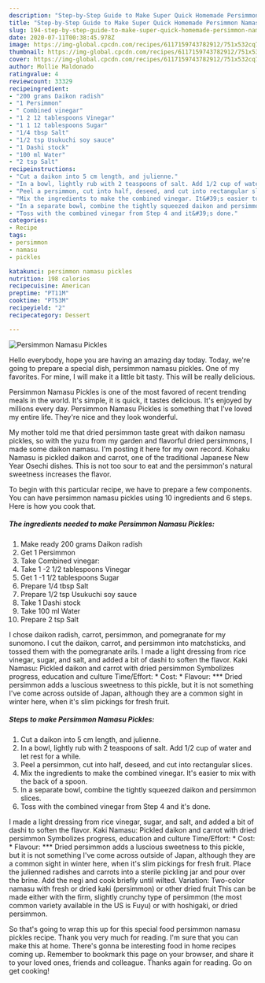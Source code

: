 ```yaml
---
description: "Step-by-Step Guide to Make Super Quick Homemade Persimmon Namasu Pickles"
title: "Step-by-Step Guide to Make Super Quick Homemade Persimmon Namasu Pickles"
slug: 194-step-by-step-guide-to-make-super-quick-homemade-persimmon-namasu-pickles
date: 2020-07-11T00:38:45.978Z
image: https://img-global.cpcdn.com/recipes/6117159743782912/751x532cq70/persimmon-namasu-pickles-recipe-main-photo.jpg
thumbnail: https://img-global.cpcdn.com/recipes/6117159743782912/751x532cq70/persimmon-namasu-pickles-recipe-main-photo.jpg
cover: https://img-global.cpcdn.com/recipes/6117159743782912/751x532cq70/persimmon-namasu-pickles-recipe-main-photo.jpg
author: Mollie Maldonado
ratingvalue: 4
reviewcount: 33329
recipeingredient:
- "200 grams Daikon radish"
- "1 Persimmon"
- " Combined vinegar"
- "1 2 12 tablespoons Vinegar"
- "1 1 12 tablespoons Sugar"
- "1/4 tbsp Salt"
- "1/2 tsp Usukuchi soy sauce"
- "1 Dashi stock"
- "100 ml Water"
- "2 tsp Salt"
recipeinstructions:
- "Cut a daikon into 5 cm length, and julienne."
- "In a bowl, lightly rub with 2 teaspoons of salt. Add 1/2 cup of water and let rest for a while."
- "Peel a persimmon, cut into half, deseed, and cut into rectangular slices."
- "Mix the ingredients to make the combined vinegar. It&#39;s easier to mix with the back of a spoon."
- "In a separate bowl, combine the tightly squeezed daikon and persimmon slices."
- "Toss with the combined vinegar from Step 4 and it&#39;s done."
categories:
- Recipe
tags:
- persimmon
- namasu
- pickles

katakunci: persimmon namasu pickles 
nutrition: 198 calories
recipecuisine: American
preptime: "PT11M"
cooktime: "PT53M"
recipeyield: "2"
recipecategory: Dessert

---
```



![Persimmon Namasu Pickles](https://img-global.cpcdn.com/recipes/6117159743782912/751x532cq70/persimmon-namasu-pickles-recipe-main-photo.jpg)

Hello everybody, hope you are having an amazing day today. Today, we're going to prepare a special dish, persimmon namasu pickles. One of my favorites. For mine, I will make it a little bit tasty. This will be really delicious.

Persimmon Namasu Pickles is one of the most favored of recent trending meals in the world. It's simple, it is quick, it tastes delicious. It's enjoyed by millions every day. Persimmon Namasu Pickles is something that I've loved my entire life. They're nice and they look wonderful.

My mother told me that dried persimmon taste great with daikon namasu pickles, so with the yuzu from my garden and flavorful dried persimmons, I made some daikon namasu. I&#39;m posting it here for my own record. Kohaku Namasu is pickled daikon and carrot, one of the traditional Japanese New Year Osechi dishes. This is not too sour to eat and the persimmon&#39;s natural sweetness increases the flavor.


To begin with this particular recipe, we have to prepare a few components. You can have persimmon namasu pickles using 10 ingredients and 6 steps. Here is how you cook that.

<!--inarticleads1-->

##### The ingredients needed to make Persimmon Namasu Pickles:

1. Make ready 200 grams Daikon radish
1. Get 1 Persimmon
1. Take  Combined vinegar:
1. Take 1 -2 1/2 tablespoons Vinegar
1. Get 1 -1 1/2 tablespoons Sugar
1. Prepare 1/4 tbsp Salt
1. Prepare 1/2 tsp Usukuchi soy sauce
1. Take 1 Dashi stock
1. Take 100 ml Water
1. Prepare 2 tsp Salt


I chose daikon radish, carrot, persimmon, and pomegranate for my sunomono. I cut the daikon, carrot, and persimmon into matchsticks, and tossed them with the pomegranate arils. I made a light dressing from rice vinegar, sugar, and salt, and added a bit of dashi to soften the flavor. Kaki Namasu: Pickled daikon and carrot with dried persimmon Symbolizes progress, education and culture Time/Effort: * Cost: * Flavour: *** Dried persimmon adds a luscious sweetness to this pickle, but it is not something I&#39;ve come across outside of Japan, although they are a common sight in winter here, when it&#39;s slim pickings for fresh fruit. 

<!--inarticleads2-->

##### Steps to make Persimmon Namasu Pickles:

1. Cut a daikon into 5 cm length, and julienne.
1. In a bowl, lightly rub with 2 teaspoons of salt. Add 1/2 cup of water and let rest for a while.
1. Peel a persimmon, cut into half, deseed, and cut into rectangular slices.
1. Mix the ingredients to make the combined vinegar. It&#39;s easier to mix with the back of a spoon.
1. In a separate bowl, combine the tightly squeezed daikon and persimmon slices.
1. Toss with the combined vinegar from Step 4 and it&#39;s done.


I made a light dressing from rice vinegar, sugar, and salt, and added a bit of dashi to soften the flavor. Kaki Namasu: Pickled daikon and carrot with dried persimmon Symbolizes progress, education and culture Time/Effort: * Cost: * Flavour: *** Dried persimmon adds a luscious sweetness to this pickle, but it is not something I&#39;ve come across outside of Japan, although they are a common sight in winter here, when it&#39;s slim pickings for fresh fruit. Place the julienned radishes and carrots into a sterile pickling jar and pour over the brine. Add the negi and cook briefly until wilted. Variation: Two-color namasu with fresh or dried kaki (persimmon) or other dried fruit This can be made either with the firm, slightly crunchy type of persimmon (the most common variety available in the US is Fuyu) or with hoshigaki, or dried persimmon. 

So that's going to wrap this up for this special food persimmon namasu pickles recipe. Thank you very much for reading. I'm sure that you can make this at home. There's gonna be interesting food in home recipes coming up. Remember to bookmark this page on your browser, and share it to your loved ones, friends and colleague. Thanks again for reading. Go on get cooking!
